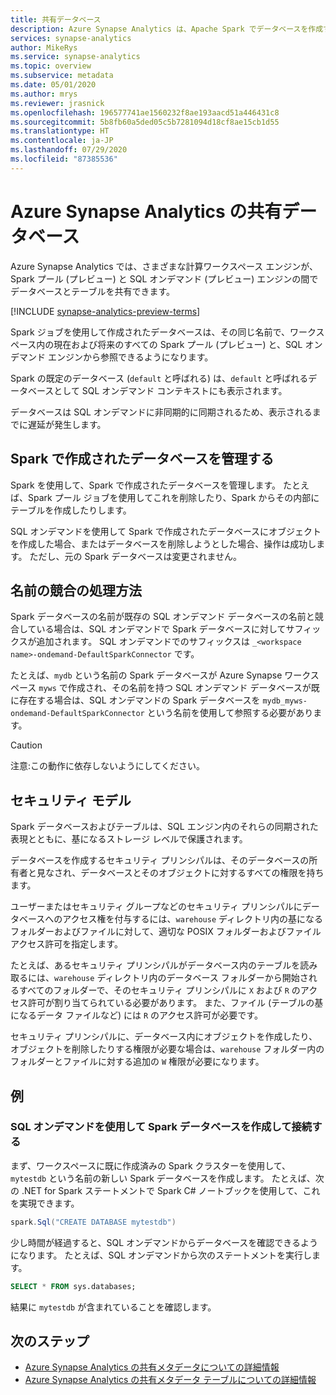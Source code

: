 ```yaml
---
title: 共有データベース
description: Azure Synapse Analytics は、Apache Spark でデータベースを作成することで SQL オンデマンド (プレビュー) エンジンと SQL プール エンジンからアクセスできるようにする共有メタデータ モデルを提供します。
services: synapse-analytics
author: MikeRys
ms.service: synapse-analytics
ms.topic: overview
ms.subservice: metadata
ms.date: 05/01/2020
ms.author: mrys
ms.reviewer: jrasnick
ms.openlocfilehash: 196577741ae1560232f8ae193aacd51a446431c8
ms.sourcegitcommit: 5b8fb60a5ded05c5b7281094d18cf8ae15cb1d55
ms.translationtype: HT
ms.contentlocale: ja-JP
ms.lasthandoff: 07/29/2020
ms.locfileid: "87385536"
---
```

# <a name="azure-synapse-analytics-shared-database"></a>Azure Synapse Analytics の共有データベース

Azure Synapse Analytics では、さまざまな計算ワークスペース エンジンが、Spark プール (プレビュー) と SQL オンデマンド (プレビュー) エンジンの間でデータベースとテーブルを共有できます。

[!INCLUDE [synapse-analytics-preview-terms](../../../includes/synapse-analytics-preview-terms.md)]

Spark ジョブを使用して作成されたデータベースは、その同じ名前で、ワークスペース内の現在および将来のすべての Spark プール (プレビュー) と、SQL オンデマンド エンジンから参照できるようになります。

Spark の既定のデータベース (`default` と呼ばれる) は、`default` と呼ばれるデータベースとして SQL オンデマンド コンテキストにも表示されます。

データベースは SQL オンデマンドに非同期的に同期されるため、表示されるまでに遅延が発生します。

## <a name="manage-a-spark-created-database"></a>Spark で作成されたデータベースを管理する

Spark を使用して、Spark で作成されたデータベースを管理します。 たとえば、Spark プール ジョブを使用してこれを削除したり、Spark からその内部にテーブルを作成したりします。

SQL オンデマンドを使用して Spark で作成されたデータベースにオブジェクトを作成した場合、またはデータベースを削除しようとした場合、操作は成功します。 ただし、元の Spark データベースは変更されません。

## <a name="how-name-conflicts-are-handled"></a>名前の競合の処理方法

Spark データベースの名前が既存の SQL オンデマンド データベースの名前と競合している場合は、SQL オンデマンドで Spark データベースに対してサフィックスが追加されます。 SQL オンデマンドでのサフィックスは `_<workspace name>-ondemand-DefaultSparkConnector` です。

たとえば、`mydb` という名前の Spark データベースが Azure Synapse ワークスペース `myws` で作成され、その名前を持つ SQL オンデマンド データベースが既に存在する場合は、SQL オンデマンドの Spark データベースを `mydb_myws-ondemand-DefaultSparkConnector` という名前を使用して参照する必要があります。

> [!CAUTION]
> 注意:この動作に依存しないようにしてください。

## <a name="security-model"></a>セキュリティ モデル

Spark データベースおよびテーブルは、SQL エンジン内のそれらの同期された表現とともに、基になるストレージ レベルで保護されます。

データベースを作成するセキュリティ プリンシパルは、そのデータベースの所有者と見なされ、データベースとそのオブジェクトに対するすべての権限を持ちます。

ユーザーまたはセキュリティ グループなどのセキュリティ プリンシパルにデータベースへのアクセス権を付与するには、`warehouse` ディレクトリ内の基になるフォルダーおよびファイルに対して、適切な POSIX フォルダーおよびファイル アクセス許可を指定します。 

たとえば、あるセキュリティ プリンシパルがデータベース内のテーブルを読み取るには、`warehouse` ディレクトリ内のデータベース フォルダーから開始されるすべてのフォルダーで、そのセキュリティ プリンシパルに `X` および `R` のアクセス許可が割り当てられている必要があります。 また、ファイル (テーブルの基になるデータ ファイルなど) には `R` のアクセス許可が必要です。 

セキュリティ プリンシパルに、データベース内にオブジェクトを作成したり、オブジェクトを削除したりする権限が必要な場合は、`warehouse` フォルダー内のフォルダーとファイルに対する追加の `W` 権限が必要になります。

## <a name="examples"></a>例

### <a name="create-and-connect-to-spark-database-with-sql-on-demand"></a>SQL オンデマンドを使用して Spark データベースを作成して接続する

まず、ワークスペースに既に作成済みの Spark クラスターを使用して、`mytestdb` という名前の新しい Spark データベースを作成します。 たとえば、次の .NET for Spark ステートメントで Spark C# ノートブックを使用して、これを実現できます。

```csharp
spark.Sql("CREATE DATABASE mytestdb")
```

少し時間が経過すると、SQL オンデマンドからデータベースを確認できるようになります。 たとえば、SQL オンデマンドから次のステートメントを実行します。

```sql
SELECT * FROM sys.databases;
```

結果に `mytestdb` が含まれていることを確認します。

## <a name="next-steps"></a>次のステップ

- [Azure Synapse Analytics の共有メタデータについての詳細情報](overview.md)
- [Azure Synapse Analytics の共有メタデータ テーブルについての詳細情報](table.md)
